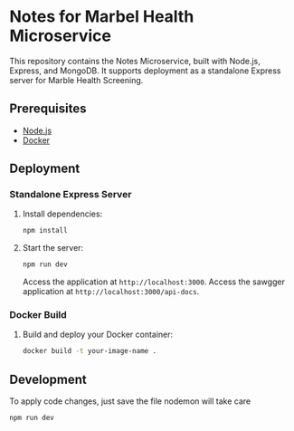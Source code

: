 # Notes for Marbel Health Microservice

This repository contains the Notes Microservice, built with Node.js, Express, and MongoDB. It supports deployment as a standalone Express server for Marble Health Screening.

## Prerequisites

- [Node.js](https://nodejs.org/en/download/)
- [Docker](https://www.docker.com/products/docker-desktop)

## Deployment

### Standalone Express Server

1. Install dependencies:

   ```bash
   npm install
   ```

2. Start the server:

   ```bash
   npm run dev
   ```

   Access the application at `http://localhost:3000`.
    Access the sawgger application at `http://localhost:3000/api-docs`.

### Docker Build

1. Build and deploy your Docker container:

   ```bash
   docker build -t your-image-name .
   ```

## Development

To apply code changes, just save the file nodemon will take care

```bash
npm run dev
```

